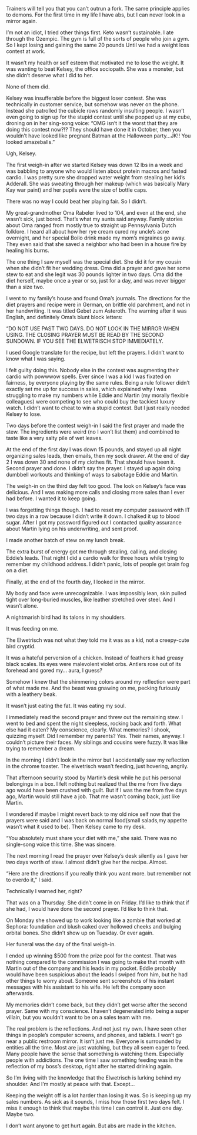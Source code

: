 
Trainers will tell you that you can’t outrun a fork. The same principle applies to demons. For the first time in my life I have abs, but I can never look in a mirror again.


I’m not an idiot, I tried other things first. Keto wasn’t sustainable. I ate through the Ozempic. The gym is full of the sorts of people who join a gym.  So I kept losing and gaining the same 20 pounds Until we had a weight loss contest at work. 


It wasn’t my health or self esteem that motivated me to lose the weight. It was wanting to beat Kelsey, the office sociopath. She was a monster, but she didn’t deserve what I did to her. 


None of them did. 

Kelsey was insufferable before the biggest loser contest. She was technically in customer service, but somehow was never on the phone. Instead she patrolled the cubicle rows randomly insulting people.  I wasn’t even going to sign up for the stupid contest until she popped up at my cube, droning on in her sing-song voice: “OMG isn’t it the worst that they are doing this contest now?!? They should have done it in October, then you wouldn’t have looked like pregnant Batman at the Halloween party…JK!! You looked amazeballs.”


Ugh, Kelsey.


The first weigh-in after we started Kelsey was down 12 lbs in a week and was babbling to anyone who would listen about protein macros and fasted cardio. I was pretty sure she dropped water weight from stealing her kid’s Adderall. She was sweating through her makeup (which was basically Mary Kay war paint) and her pupils were the size of bottle caps. 


There was no way I could beat her playing fair. So I didn’t.


My great-grandmother Oma Rabeler lived to 104, and even at the end, she wasn’t sick, just bored. That’s what my aunts said anyway. Family stories about Oma ranged from mostly true to straight up Pennsylvania Dutch folklore.  I heard all about how her rye cream cured my uncle’s acne overnight, and her special Boilo drink made my mom’s migraines go away. They even said that she saved a neighbor who had been in a house fire by healing his burns. 


The one thing I saw myself was the special diet. She did it for my cousin  when she didn’t fit her wedding dress. Oma did a prayer and gave her some stew to eat and she legit was 30 pounds lighter in two days. Oma did the diet herself, maybe once a year or so, just for a day, and was never bigger than a size two.


I went to my family’s  house and found Oma’s journals. The directions for the diet prayers and recipe were in German, on brittle old parchment, and not in her handwriting. It was titled Gebet zum Asteroth. The warning after it was English, and definitely Oma’s blunt block letters:


“DO NOT USE PAST TWO DAYS. DO NOT LOOK IN THE MIRROR WHEN USING. THE CLOSING PRAYER MUST BE READ BY THE SECOND SUNDOWN. IF YOU SEE THE ELWETRISCH STOP IMMEDIATELY. 


I used Google translate for the recipe, but left the prayers. I didn’t want to know what I was saying. 

I felt guilty doing this. Nobody else in the contest was augmenting their cardio with powwwow spells. Ever since I was a kid I was fixated on fairness, by everyone playing by the same rules. Being a rule follower didn’t exactly set me up for success in sales, which explained why I was struggling to make my numbers while Eddie and Martin (my morally flexible colleagues) were competing to see who could buy the tackiest luxury watch.  I didn’t want to cheat to win a stupid contest. But I just really needed Kelsey to lose. 


Two days before the contest weigh-in I said the first prayer and made the stew. The ingredients were weird (no I won’t list them) and combined to taste like a very salty pile of wet leaves. 


At the end of the first day I was down 15 pounds, and stayed up all night organizing sales leads, then emails, then my sock drawer. At the end of day 2 I was down 30 and none of my clothes fit. That should have been it. Second prayer and done. I didn’t say the prayer. I stayed up again doing dumbbell workouts and thinking of ways to sabotage Eddie and Martin. 


The weigh-in on the third day felt too good. The look on Kelsey’s face was delicious. And I was making more calls and closing more sales than I ever had before. I wanted it to keep going.  

I was forgetting things though. I had to reset my computer password with IT two days in a row because I didn’t write it down. I chalked it up to blood sugar.  After I got my password figured out I contacted quality assurance about Martin lying on his underwriting, and sent proof.


I made another batch of stew on my lunch break. 

The extra burst of energy got me through stealing, calling, and closing Eddie’s leads. That night I did a cardio walk for three hours while trying to remember my childhood address.  I didn’t panic, lots of people get brain fog on a diet. 


Finally, at the end of the fourth day, I looked in the mirror.

My body and face were unrecognizable. I was impossibly lean, skin pulled tight over long-buried muscles, like leather stretched over steel. And I wasn’t alone.  

A nightmarish bird had its talons in my shoulders. 

It was feeding on me.


The Elwetrisch was not what they told me it was as a kid, not a creepy-cute bird cryptid.


It was a hateful perversion of a chicken. Instead of feathers it had greasy black scales. Its eyes were malevolent violet orbs. Antlers rose out of its forehead and gored my… aura, I guess? 

Somehow I knew that the shimmering colors around my reflection were part of what made me. And the beast was gnawing on me, pecking furiously with a leathery beak.

It wasn’t just eating the fat. It was eating my soul.

I immediately read the second prayer and threw out the remaining stew. I went to bed and spent the night sleepless, rocking back and forth. What else had it eaten? My conscience, clearly. What memories? I shook, quizzing myself. Did I remember my parents? Yes. Their names, anyway.  I couldn’t picture their faces. My siblings and cousins were fuzzy. It was like trying to remember a dream. 

In the morning I didn’t look in the mirror but I accidentally saw my reflection in the chrome toaster. The elwetrisch wasn’t feeding, just hovering, angrily. 

That afternoon security stood by Martin’s desk while he put his personal belongings in a box. I felt nothing but realized that the me from five days ago would have been crushed with guilt.  But if I was the me from five days ago, Martin would still have a job.  That me wasn’t coming back, just like Martin.

I wondered if maybe I might revert back to my old nice self now that the prayers were said and I was back on normal food(small salads,my appetite wasn’t what it used to be).  Then Kelsey came to my desk.

“You absolutely must share your diet with me,” she said. There was no single-song voice this time. She was sincere.

The next morning I read the prayer over Kelsey’s desk silently as I gave her two days worth of stew. I almost didn’t give her the recipe. Almost.


“Here are the directions if you really think you want more. but remember not to overdo it,” I said. 


Technically I warned her, right?

That was on a Thursday. She didn’t come in on Friday. I’d like to think that if she had, I would have done the second prayer.  I’d like to think that. 

On Monday she showed up to work looking like a zombie that worked at Sephora: foundation and blush caked over hollowed cheeks and bulging orbital bones.  She didn’t show up on Tuesday. Or ever again.


Her funeral was the day of the final weigh-in.  


I ended up winning $500 from the prize pool for the contest. That was nothing compared to the commission I was going to make that month with Martin out of the company and his leads in my pocket. Eddie probably would have been suspicious about the leads I swiped from him, but he had other things to worry about. Someone sent screenshots of his instant messages with his assistant to his wife. He left the company soon afterwards.

My memories didn’t come back, but they didn’t get worse after the second prayer. Same with my conscience. I haven’t degenerated into being a super villain, but you wouldn’t want to be on a sales team with me. 

The real problem is the reflections. And not just my own. I have seen other things in people’s computer screens, and phones, and tablets. I won’t go near a public restroom mirror. It isn’t just me. Everyone is surrounded by entities all the time. Most are just watching, but they all seem eager to feed. Many  people have the sense that something is watching them. Especially people with addictions. The one time I saw something feeding was in the reflection of my boss’s desktop, right after he started drinking again.

So I’m living with the knowledge that the Elwetrisch is lurking behind my shoulder. And I’m mostly at peace with that. Except…


Keeping the weight off is a lot harder than losing it was. So is keeping up my sales numbers. As sick as it sounds,  I miss how those first two days felt.  I miss it enough to think that maybe this time I can control it. Just one day. Maybe two. 


I don’t want anyone to get hurt again. But abs are made in the kitchen. 